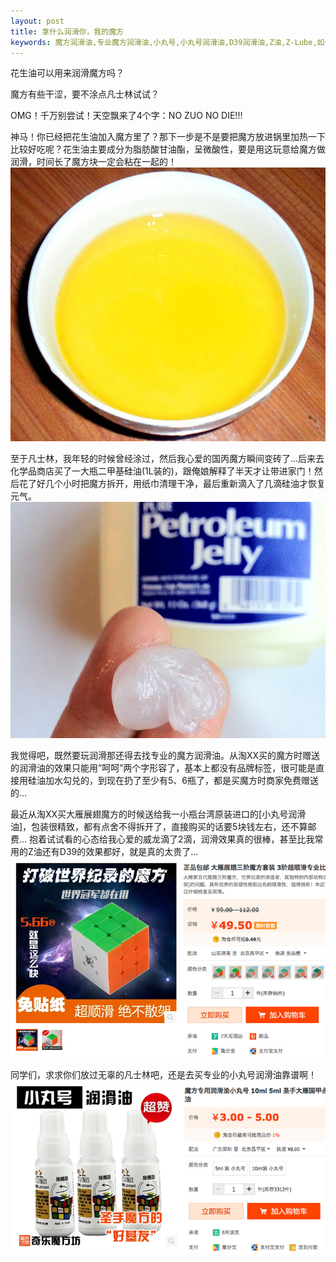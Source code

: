 ```yaml
---
layout: post
title: 拿什么润滑你，我的魔方
keywords: 魔方润滑油,专业魔方润滑油,小丸号,小丸号润滑油,D39润滑油,Z油,Z-Lube,如何润滑魔方,大雁展翅三阶魔方
---
```


花生油可以用来润滑魔方吗？

魔方有些干涩，要不涂点凡士林试试？

OMG！千万别尝试！天空飘来了4个字：NO ZUO NO DIE!!!

神马！你已经把花生油加入魔方里了？那下一步是不是要把魔方放进锅里加热一下比较好吃呢？花生油主要成分为脂肪酸甘油酯，呈微酸性，要是用这玩意给魔方做润滑，时间长了魔方块一定会粘在一起的！
[![花生油能用来润滑魔方吗](/resource/images/best_lube/花生油能用来润滑魔方吗.jpg "花生油能用来润滑魔方吗")](http://zhidao.baidu.com/link?url=MSoz0PDckSiOn6MEalK7WtkVGtDfJsW2zX_ladWqw8jRGn94rI57gu98uIgJWMx8_YSxAQHomVc5eQbXAA30wq)

至于凡士林，我年轻的时候曾经涂过，然后我心爱的国丙魔方瞬间变砖了...后来去化学品商店买了一大瓶二甲基硅油(1L装的)，跟俺娘解释了半天才让带进家门！然后花了好几个小时把魔方拆开，用纸巾清理干净，最后重新滴入了几滴硅油才恢复元气。
[![凡士林能用来润滑魔方吗](/resource/images/best_lube/凡士林能用来润滑魔方吗.jpg "凡士林能用来润滑魔方吗")](http://zhidao.baidu.com/link?url=Jr3NLrZVcSY92LL52Va1D58aEETaWtT6VhEz4QnmYOvEIOf0sc-cTsFoKzhs-IVYlNaMg_v7tSlZGL1LlPrUdmoMqa9LDlPc1Iw-fZdQCAq)

我觉得吧，既然要玩润滑那还得去找专业的魔方润滑油。从淘XX买的魔方时赠送的润滑油的效果只能用”呵呵”两个字形容了，基本上都没有品牌标签，很可能是直接用硅油加水勾兑的，到现在扔了至少有5、6瓶了，都是买魔方时商家免费赠送的...

最近从淘XX买大雁展翅魔方的时候送给我一小瓶台湾原装进口的[小丸号润滑油]，包装很精致，都有点舍不得拆开了，直接购买的话要5块钱左右，还不算邮费... 抱着试试看的心态给我心爱的威龙滴了2滴，润滑效果真的很棒，甚至比我常用的Z油还有D39的效果都好，就是真的太贵了...
[![买大雁展翅魔方送我的小丸号](/resource/images/best_lube/买大雁展翅魔方送我的小丸号.jpg "买大雁展翅魔方送我的小丸号")](http://item.taobao.com/item.htm?id=41671173269&spm=lbiMF0000.BJVawj)


同学们，求求你们放过无辜的凡士林吧，还是去买专业的小丸号润滑油靠谱啊！
[![小丸号魔方专用润滑油](/resource/images/best_lube/小丸号魔方专用润滑油.jpg "小丸号魔方专用润滑油")](http://redirect.simba.taobao.com/rd?w=unionnojs&f=http%3A%2F%2Fai.taobao.com%2Fauction%2Fedetail.htm%3Fe%3DFoIjrShAG4kjmraEDZVrLiAgPTKPy8ZCFu3EMYlpHq%252BLltG5xFicOdXrTUTgh9sMDPIwxrc30rgIgupkCznV%252BezaSOZ0Vi5ZrFDOtiv9j3Yx14vkXixrom3abJM7sDg2Mtblh36oLq7Q%252BUG4VIw3og%253D%253D%26ptype%3D100010%26from%3Dbasic&k=5ccfdb950740ca16&c=un&b=alimm_0&p=mm_41374581_7168546_27702465)

